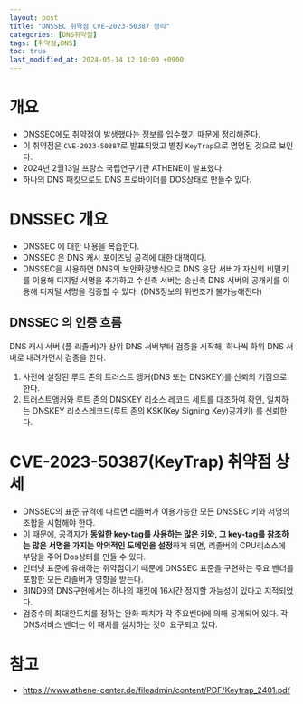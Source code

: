 ```yaml
---
layout: post
title: "DNSSEC 취약점 CVE-2023-50387 정리"
categories: [DNS취약점]
tags: [취약점,DNS]
toc: true
last_modified_at: 2024-05-14 12:10:00 +0900
---
```




# 개요
- DNSSEC에도 취약점이 발생했다는 정보를 입수했기 때문에 정리해준다. 
- 이 취약점은 `CVE-2023-50387`로 발표되었고 별칭 `KeyTrap`으로 명명된 것으로 보인다. 
- 2024년 2월13일 프랑스 국립연구기관 ATHENE이 발표했다. 
- 하나의 DNS 패킷으로도 DNS 프로바이더를 DOS상태로 만들수 있다. 


# DNSSEC 개요
- DNSSEC 에 대한 내용을 복습한다. 
- DNSSEC 은 DNS 캐시 포이즈닝 공격에 대한 대책이다. 
- DNSSEC을 사용하면 DNS의 보안확장방식으로 DNS 응답 서버가 자신의 비밀키를 이용해 디지털 서명을 추가하고 수신측 서버는 송신측 DNS 서버의 공개키를 이용해 디지털 서명을 검증할 수 있다. (DNS정보의 위변조가 불가능해진다)

## DNSSEC 의 인증 흐름
DNS 캐시 서버 (풀 리졸버)가 상위 DNS 서버부터 검증을 시작해, 하나씩 하위 DNS 서버로 내려가면서 검증을 한다.  

1. 사전에 설정된 루트 존의 트러스트 앵커(DNS 또는 DNSKEY)를 신뢰의 기점으로 한다. 
2. 트러스트앵커와 루트 존의 DNSKEY 리소스 레코드 세트를 대조하여 확인, 일치하는 DNSKEY 리소스레코드(루트 존의 KSK(Key Signing Key)공개키) 를 신뢰한다. 

# CVE-2023-50387(KeyTrap) 취약점 상세
- DNSSEC의 표준 규격에 따르면 리졸버가 이용가능한 모든 DNSSEC 키와 서명의 조합을 시험해야 한다. 
- 이 때문에, 공격자가 **동일한 key-tag를 사용하는 많은 키와, 그 key-tag를 참조하는 많은 서명을 가지는 악의적인 도메인을 설정**하게 되면, 리졸버의 CPU리소스에 부담을 주어 Dos상태를 만들 수 있다. 
- 인터넷 표준에 유래하는 취약점이기 때문에 DNSSEC 표준을 구현하는 주요 벤더를 포함한 모든 리졸버가 영향을 받는다. 
- BIND9의 DNS구현에서는 하나의 패킷에 16시간 정지할 가능성이 있다고 지적되었다. 
- 검증수의 최대한도치를 정하는 완화 패치가 각 주요벤더에 의해 공개되어 있다. 각 DNS서비스 벤더는 이 패치를 설치하는 것이 요구되고 있다. 

# 참고
- https://www.athene-center.de/fileadmin/content/PDF/Keytrap_2401.pdf
